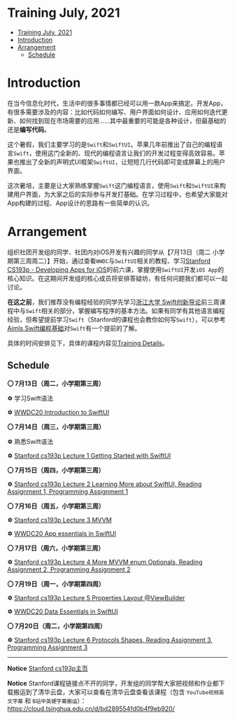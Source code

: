 # Training July, 2021

- [Training July, 2021](#training-july-2021)
- [Introduction](#introduction)
- [Arrangement](#arrangement)
  - [Schedule](#schedule)

# Introduction

在当今信息化时代，生活中的很多事情都已经可以用一款App来搞定。开发App，有很多需要涉及的内容：比如代码如何编写、用户界面如何设计、应用如何迭代更新、如何找到现在市场需要的应用……其中最重要的可能是各种设计，但最基础的还是**编写代码**。

这个暑假，我们主要学习的是`Swift`和`SwiftUI`。苹果几年前推出了自己的编程语言`Swift`，使用这门全新的、现代的编程语言让我们的开发过程变得高效容易。苹果也推出了全新的声明式UI框架`SwiftUI`，让短短几行代码即可变成屏幕上的用户界面。

这次暑培，主要是让大家熟练掌握`Swift`这门编程语言，使用`Swift`和`SwiftUI`来构建用户界面，为大家之后的实际参与开发打基础。在学习过程中，也希望大家能对App构建的过程、App设计的思路有一些简单的认识。

# Arrangement

组织社团开发组的同学、社团内对iOS开发有兴趣的同学从【7月13日（周二 小学期第三周周二）】开始，通过查看`WWDC`与`SwiftUI`相关的教程、学习[Stanford CS193p - Developing Apps for iOS](https://cs193p.sites.stanford.edu)的前六课，掌握使用`SwiftUI`开发`iOS App`的核心知识。在这期间开发组的核心成员将安排答疑坊，有任何问题我们都可以一起讨论。

**在这之前**，我们推荐没有编程经验的同学先学习[浙江大学 Swift创新导论](https://www.icourse163.org/course/ZJU-1450024180)前三周课程中与`Swift`相关的部分，掌握编写程序的基本方法。如果有同学有其他语言编程经验，但希望提前学习`Swift`（Stanford的课程也会教你如何写`Swift`），可以参考[Aimls Swift编程基础](https://www.bilibili.com/video/BV144411C7Gg)对`Swift`有一个提前的了解。

具体的时间安排见下，具体的课程内容见[Training Details](https://thu-ios.github.io/tutorials/article/Training_2021_details.html)。

## Schedule

**〇 7月13日（周二，小学期第三周）**

**✡** 学习Swift语法

**✡** [WWDC20 Introduction to SwiftUI](https://developer.apple.com/wwdc20/10119)

**〇 7月14日（周三，小学期第三周）**

**✡** 熟悉Swift语法

**✡** [Stanford cs193p Lecture 1 Getting Started with SwiftUI](https://youtu.be/bqu6BquVi2M)

**〇 7月15日（周四，小学期第三周）**

**✡** [Stanford cs193p Lecture 2 Learning More about SwiftUI, Reading Assignment 1, Programming Assignment 1](https://youtu.be/3lahkdHEhW8)

**〇 7月16日（周五，小学期第三周）**

**✡** [Stanford cs193p Lecture 3 MVVM](https://youtu.be/--qKOhdgJAs)

**✡** [WWDC20 App essentials in SwiftUI](https://developer.apple.com/wwdc20/10037)

**〇 7月17日（周六，小学期第三周）**

**✡** [Stanford cs193p Lecture 4 More MVVM enum Optionals, Reading Assignment 2, Programming Assignment 2](https://youtu.be/oWZOFSYS5GE)

**〇 7月19日（周一，小学期第四周）**

**✡** [Stanford cs193p Lecture 5 Properties Layout @ViewBuilder](https://www.youtube.com/watch?v=ayQl_F_uMS4)

**✡** [WWDC20 Data Essentials in SwiftUI](https://developer.apple.com/wwdc20/10040)

**〇 7月20日（周二，小学期第四周）**

**✡** [Stanford cs193p Lecture 6 Protocols Shapes, Reading Assignment 3, Programming Assignment 3](https://www.youtube.com/watch?v=Og9gXZpbKWo)

- - -

**Notice** [Stanford cs193p主页](https://cs193p.sites.stanford.edu)

**Notice** Stanford课程链接点不开的同学，开发组的同学帮大家把视频和作业都下载搬运到了清华云盘，大家可以查看在清华云盘查看该课程（包含 `YouTube视频英文字幕` 和 `B站中英硬字幕搬运`）：<https://cloud.tsinghua.edu.cn/d/bd289554fd0b4f9eb920/>
